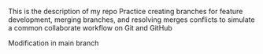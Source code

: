 This is the description of my repo
Practice creating branches for feature development, merging branches, and resolving merges conflicts to simulate a common collaborate workflow on Git and GitHub

Modification in main branch
